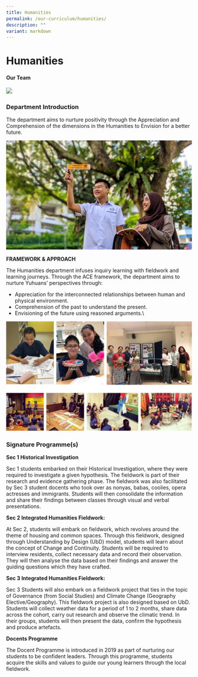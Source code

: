 ```yaml
---
title: Humanities
permalink: /our-curriculum/humanities/
description: ""
variant: markdown
---
```

# **Humanities**

#### Our Team

![](/images/2023%20images/humanities%20ver2.png)

### Department Introduction

The department aims to nurture positivity through the Appreciation and Comprehension of the dimensions in the Humanities to Envision for a better future.

![](/images/00100trPORTRAIT_00100_BURST20200311081009946_COVER.jpg)

**FRAMEWORK & APPROACH** 

The Humanities department infuses inquiry learning with fieldwork and learning journeys. Through the ACE framework, the department aims to nurture Yuhuans’ perspectives through:   

* Appreciation for the interconnected relationships between human and physical environment. 
* Comprehension of the past to understand the present. 
* Envisioning of the future using reasoned arguments.\

![](/images/Humanities1.jpg)

### Signature Programme(s)

**Sec 1 Historical Investigation**  

Sec 1 students embarked on their Historical Investigation, where they were required to investigate a given hypothesis. The fieldwork is part of their research and evidence gathering phase. The fieldwork was also facilitated by Sec 3 student docents who took over as nonyas, babas, coolies, opera actresses and immigrants. Students will then consolidate the information and share their findings between classes through visual and verbal presentations.

**Sec 2 Integrated Humanities Fieldwork:**

At Sec 2, students will embark on fieldwork, which revolves around the theme of housing and common spaces. Through this fieldwork, designed through Understanding by Design (UbD) model, students will learn about the concept of Change and Continuity. Students will be required to interview residents, collect necessary data and record their observation. They will then analyse the data based on their findings and answer the guiding questions which they have crafted.

**Sec 3 Integrated Humanities Fieldwork:**

Sec 3 Students will also embark on a fieldwork project that ties in the topic of Governance (from Social Studies) and Climate Change (Geography Elective/Geography). This fieldwork project is also designed based on UbD. Students will collect weather data for a period of 1 to 2 months, share data across the cohort, carry out research and observe the climatic trend. In their groups, students will then present the data, confirm the hypothesis and produce artefacts.

**Docents Programme**

The Docent Programme is introduced in 2019 as part of nurturing our students to be confident leaders. Through this programme, students acquire the skills and values to guide our young learners through the local fieldwork.